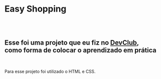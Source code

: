 <h1> Easy Shopping</h1>
<br>
<br>
<h2>Esse foi uma projeto que eu fiz no <a href="https://rodolfomori.com.br/devclub" >DevClub</a>, como forma de colocar o aprendizado em prática </h2> 
<br>
<p>Para esse projeto foi utilizado o HTML e CSS. </p>
